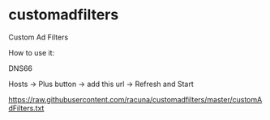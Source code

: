 # customadfilters
Custom Ad Filters

How to use it:

DNS66

Hosts -> Plus button -> add this url -> Refresh and Start

https://raw.githubusercontent.com/racuna/customadfilters/master/customAdFilters.txt

